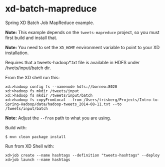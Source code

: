 xd-batch-mapreduce
==================

Spring XD Batch Job MapReduce example.

**Note:** This example depends on the `tweets-mapreduce` project, so you must first build and install that.

**Note:** You need to set the `XD_HOME` environment variable to point to your XD installation.

Requires that a tweets-hadoop*.txt file is available in HDFS under /twets/input/batch dir.

From the XD shell run this:

```
xd:>hadoop config fs --namenode hdfs://borneo:8020
xd:>hadoop fs mkdir /tweets/input
xd:>hadoop fs mkdir /tweets/input/batch
xd:>hadoop fs copyFromLocal --from /Users/trisberg/Projects/Intro-to-Spring-Hadoop/data/hadoop-tweets_2014-08-11.txt --to /tweets/input/batch
```

**Note:** Adjust the `--from` path to what you are using.

Build with:

    $ mvn clean package install

Run from XD Shell with:

    xd>job create --name hashtags --definition "tweets-hashtags" --deploy
    xd>job launch --name hashtags


